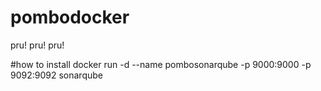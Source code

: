 # pombodocker
pru! pru! pru!


#how to install
docker run -d --name pombosonarqube -p 9000:9000 -p 9092:9092 sonarqube
